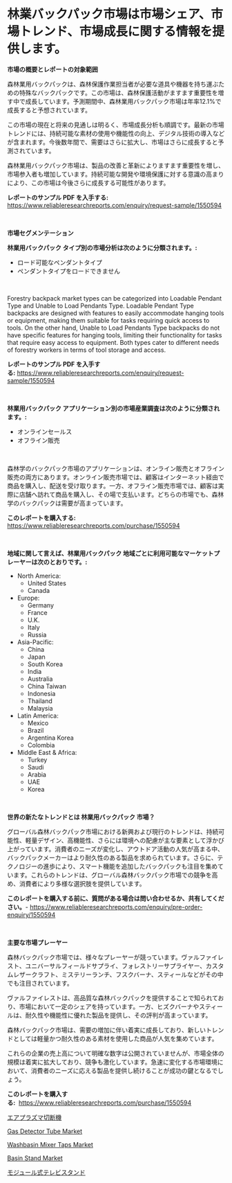 <p><h1>林業バックパック市場は市場シェア、市場トレンド、市場成長に関する情報を提供します。</h1></p><p><strong>市場の概要とレポートの対象範囲</strong></p>
<p><p>森林業用バックパックは、森林保護作業担当者が必要な道具や機器を持ち運ぶための特殊なバックパックです。この市場は、森林保護活動がますます重要性を増す中で成長しています。予測期間中、森林業用バックパック市場は年率12.1%で成長すると予想されています。</p><p>この市場の現在と将来の見通しは明るく、市場成長分析も順調です。最新の市場トレンドには、持続可能な素材の使用や機能性の向上、デジタル技術の導入などが含まれます。今後数年間で、需要はさらに拡大し、市場はさらに成長すると予測されています。</p><p>森林業用バックパック市場は、製品の改善と革新によりますます重要性を増し、市場参入者も増加しています。持続可能な開発や環境保護に対する意識の高まりにより、この市場は今後さらに成長する可能性があります。</p></p>
<p><strong>レポートのサンプル PDF を入手する:</strong> <a href="https://www.reliableresearchreports.com/enquiry/request-sample/1550594">https://www.reliableresearchreports.com/enquiry/request-sample/1550594</a></p>
<p>&nbsp;</p>
<p><strong>市場セグメンテーション</strong></p>
<p><strong>林業用バックパック タイプ別の市場分析は次のように分類されます。:</strong></p>
<p><ul><li>ロード可能なペンダントタイプ</li><li>ペンダントタイプをロードできません</li></ul></p>
<p>&nbsp;</p>
<p><p>Forestry backpack market types can be categorized into Loadable Pendant Type and Unable to Load Pendants Type. Loadable Pendant Type backpacks are designed with features to easily accommodate hanging tools or equipment, making them suitable for tasks requiring quick access to tools. On the other hand, Unable to Load Pendants Type backpacks do not have specific features for hanging tools, limiting their functionality for tasks that require easy access to equipment. Both types cater to different needs of forestry workers in terms of tool storage and access.</p></p>
<p><strong>レポートのサンプル PDF を入手する:</strong>&nbsp;<a href="https://www.reliableresearchreports.com/enquiry/request-sample/1550594">https://www.reliableresearchreports.com/enquiry/request-sample/1550594</a></p>
<p>&nbsp;</p>
<p><strong> 林業用バックパック アプリケーション別の市場産業調査は次のように分類されます。:</strong></p>
<p><ul><li>オンラインセールス</li><li>オフライン販売</li></ul></p>
<p>&nbsp;</p>
<p><p>森林学のバックパック市場のアプリケーションは、オンライン販売とオフライン販売の両方にあります。オンライン販売市場では、顧客はインターネット経由で商品を購入し、配送を受け取ります。一方、オフライン販売市場では、顧客は実際に店舗へ訪れて商品を購入し、その場で支払います。どちらの市場でも、森林学のバックパックは需要が高まっています。</p></p>
<p><strong>このレポートを購入する:</strong>&nbsp; <a href="https://www.reliableresearchreports.com/purchase/1550594">https://www.reliableresearchreports.com/purchase/1550594</a></p>
<p>&nbsp;</p>
<p><strong>地域に関して言えば、林業用バックパック 地域ごとに利用可能なマーケットプレーヤーは次のとおりです。:</strong></p>
<p><ul>
    <li>
        North America:
        <ul>
            <li>United States</li>
            <li>Canada</li>
        </ul>
    </li>
    <li>
        Europe:
        <ul>
            <li>Germany</li>
            <li>France</li>
            <li>U.K.</li>
            <li>Italy</li>
            <li>Russia</li>
        </ul>
    </li>
    <li>
        Asia-Pacific:
        <ul>
            <li>China</li>
            <li>Japan</li>
            <li>South Korea</li>
            <li>India</li>
            <li>Australia</li>
            <li>China Taiwan</li>
            <li>Indonesia</li>
            <li>Thailand</li>
            <li>Malaysia</li>
        </ul>
    </li>
    <li>
        Latin America:
        <ul>
            <li>Mexico</li>
            <li>Brazil</li>
            <li>Argentina Korea</li>
            <li>Colombia</li>
        </ul>
    </li>
    <li>
        Middle East & Africa:
        <ul>
            <li>Turkey</li>
            <li>Saudi</li>
            <li>Arabia</li>
            <li>UAE</li>
            <li>Korea</li>
        </ul>
    </li>
    </ul></p>
<p>&nbsp;</p>
<p><strong>世界の新たなトレンドとは 林業用バックパック 市場？</strong></p>
<p><p>グローバル森林バックパック市場における新興および現行のトレンドは、持続可能性、軽量デザイン、高機能性、さらには環境への配慮が主な要素として浮かび上がっています。消費者のニーズが変化し、アウトドア活動の人気が高まる中、バックパックメーカーはより耐久性のある製品を求められています。さらに、テクノロジーの進歩により、スマート機能を追加したバックパックも注目を集めています。これらのトレンドは、グローバル森林バックパック市場での競争を高め、消費者により多様な選択肢を提供しています。</p></p>
<p><strong>このレポートを購入する前に、質問がある場合は問い合わせるか、共有してください。</strong>- <a href="https://www.reliableresearchreports.com/enquiry/pre-order-enquiry/1550594">https://www.reliableresearchreports.com/enquiry/pre-order-enquiry/1550594</a></p>
<p>&nbsp;</p>
<p><strong>主要な市場プレーヤー</strong></p>
<p><p>森林バックパック市場では、様々なプレーヤーが競っています。ヴァルファイレスト、ユニバーサルフィールドサプライ、フォレストリーサプライヤー、カスタムレザークラフト、ミステリーランチ、フスクバーナ、スティールなどがその中でも注目されています。</p><p>ヴァルファイレストは、高品質な森林バックパックを提供することで知られており、市場において一定のシェアを持っています。一方、ヒズクバーナやスティールは、耐久性や機能性に優れた製品を提供し、その評判が高まっています。</p><p>森林バックパック市場は、需要の増加に伴い着実に成長しており、新しいトレンドとしては軽量かつ耐久性のある素材を使用した商品が人気を集めています。</p><p>これらの企業の売上高について明確な数字は公開されていませんが、市場全体の規模は着実に拡大しており、競争も激化しています。急速に変化する市場環境において、消費者のニーズに応える製品を提供し続けることが成功の鍵となるでしょう。</p></p>
<p><strong>このレポートを購入する:</strong>&nbsp;&nbsp;<a href="https://www.reliableresearchreports.com/purchase/1550594">https://www.reliableresearchreports.com/purchase/1550594</a></p>
<p><p><a href="https://github.com/zjkmgcs938405/Market-Research-Report-List-1/blob/main/53477556696.md">エアプラズマ切断機</a></p><p><a href="https://issuu.com/reportprime-2/docs/gas-detector-tube-market-size-2030.pptx">Gas Detector Tube Market</a></p><p><a href="https://github.com/luckyshygirl/Market-Research-Report-List-3/blob/main/washbasin-mixer-taps-market.md">Washbasin Mixer Taps Market</a></p><p><a href="https://github.com/vimar16th/Market-Research-Report-List-3/blob/main/basin-stand-market.md">Basin Stand Market</a></p><p><a href="https://medium.com/@reyeshowell655/%E3%83%A2%E3%82%B8%E3%83%A5%E3%83%A9%E3%83%BC%E3%82%BF%E3%82%A4%E3%83%97%E3%81%AE%E3%83%86%E3%83%AC%E3%83%93%E3%82%B9%E3%82%BF%E3%83%B3%E3%83%89%E5%B8%82%E5%A0%B4%E8%A6%8F%E6%A8%A1-%E5%B8%82%E5%A0%B4%E3%81%AE%E8%A6%8B%E9%80%9A%E3%81%97%E3%81%A8%E5%B8%82%E5%A0%B4%E4%BA%88%E6%B8%AC-2024%E5%B9%B4%E3%81%8B%E3%82%892031%E5%B9%B4%E3%81%BE%E3%81%A7-46bc0cc12cc9">モジュール式テレビスタンド</a></p></p>